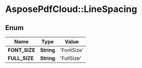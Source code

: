 # AsposePdfCloud::LineSpacing


## Enum
Name | Type | Value
------------ | ------------- | -------------
**FONT_SIZE** | **String** | 'FontSize'
**FULL_SIZE** | **String** | 'FullSize'



